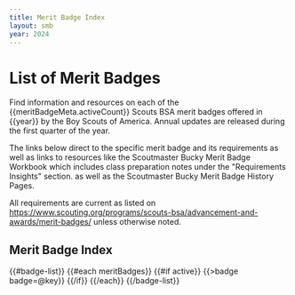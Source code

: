 ```yaml
---
title: Merit Badge Index
layout: smb
year: 2024
---
```


# List of Merit Badges

Find information and resources on each of the {{meritBadgeMeta.activeCount}} Scouts BSA merit badges offered in {{year}} by the Boy Scouts of America. Annual updates are released during the first quarter of the year.

The links below direct to the specific merit badge and its requirements as well as links to resources like the Scoutmaster Bucky Merit Badge Workbook which includes class preparation notes under the "Requirements Insights" section. as well as the Scoutmaster Bucky Merit Badge History Pages.

All requirements are current as listed on https://www.scouting.org/programs/scouts-bsa/advancement-and-awards/merit-badges/ unless otherwise noted.

## Merit Badge Index

{{#badge-list}}
{{#each meritBadges}}
{{#if active}}
{{>badge badge=@key}}
{{/if}}
{{/each}}
{{/badge-list}}
